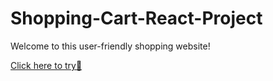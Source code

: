 # Shopping-Cart-React-Project

Welcome to this user-friendly shopping website!

[Click here to try🔗](https://shoppingcart-react-fp.netlify.app/)



